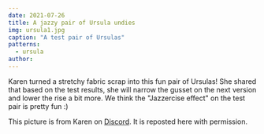 ```yaml
---
date: 2021-07-26
title: A jazzy pair of Ursula undies
img: ursula1.jpg
caption: "A test pair of Ursulas"
patterns:
  - ursula
author:
---
```


Karen turned a stretchy fabric scrap into this fun pair of Ursulas! She shared that based on the test results, she will narrow the gusset on the next version and lower the rise a bit more. We think the "Jazzercise effect" on the test pair is pretty fun :)

<Note>

This picture is from Karen on [Discord](https://discord.freesewing.org/). It is reposted here with permission.

</Note>

